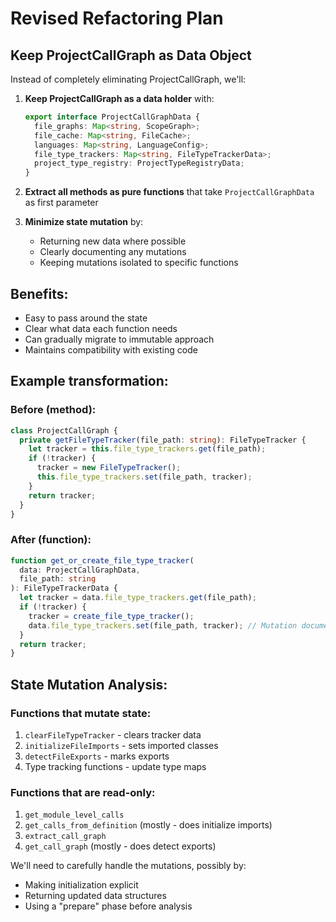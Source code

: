 # Revised Refactoring Plan

## Keep ProjectCallGraph as Data Object

Instead of completely eliminating ProjectCallGraph, we'll:

1. **Keep ProjectCallGraph as a data holder** with:
   ```typescript
   export interface ProjectCallGraphData {
     file_graphs: Map<string, ScopeGraph>;
     file_cache: Map<string, FileCache>;
     languages: Map<string, LanguageConfig>;
     file_type_trackers: Map<string, FileTypeTrackerData>;
     project_type_registry: ProjectTypeRegistryData;
   }
   ```

2. **Extract all methods as pure functions** that take `ProjectCallGraphData` as first parameter

3. **Minimize state mutation** by:
   - Returning new data where possible
   - Clearly documenting any mutations
   - Keeping mutations isolated to specific functions

## Benefits:
- Easy to pass around the state
- Clear what data each function needs
- Can gradually migrate to immutable approach
- Maintains compatibility with existing code

## Example transformation:

### Before (method):
```typescript
class ProjectCallGraph {
  private getFileTypeTracker(file_path: string): FileTypeTracker {
    let tracker = this.file_type_trackers.get(file_path);
    if (!tracker) {
      tracker = new FileTypeTracker();
      this.file_type_trackers.set(file_path, tracker);
    }
    return tracker;
  }
}
```

### After (function):
```typescript
function get_or_create_file_type_tracker(
  data: ProjectCallGraphData,
  file_path: string
): FileTypeTrackerData {
  let tracker = data.file_type_trackers.get(file_path);
  if (!tracker) {
    tracker = create_file_type_tracker();
    data.file_type_trackers.set(file_path, tracker); // Mutation documented
  }
  return tracker;
}
```

## State Mutation Analysis:

### Functions that mutate state:
1. `clearFileTypeTracker` - clears tracker data
2. `initializeFileImports` - sets imported classes
3. `detectFileExports` - marks exports
4. Type tracking functions - update type maps

### Functions that are read-only:
1. `get_module_level_calls`
2. `get_calls_from_definition` (mostly - does initialize imports)
3. `extract_call_graph`
4. `get_call_graph` (mostly - does detect exports)

We'll need to carefully handle the mutations, possibly by:
- Making initialization explicit
- Returning updated data structures
- Using a "prepare" phase before analysis